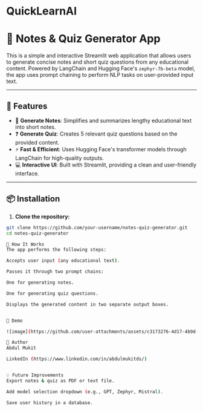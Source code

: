 # QuickLearnAI

# 📘 Notes & Quiz Generator App

This is a simple and interactive Streamlit web application that allows users to generate concise notes and short quiz questions from any educational content. Powered by LangChain and Hugging Face's `zephyr-7b-beta` model, the app uses prompt chaining to perform NLP tasks on user-provided input text.

---

## 🚀 Features

- 📝 **Generate Notes**: Simplifies and summarizes lengthy educational text into short notes.
- ❓ **Generate Quiz**: Creates 5 relevant quiz questions based on the provided content.
- ⚡ **Fast & Efficient**: Uses Hugging Face's transformer models through LangChain for high-quality outputs.
- 💻 **Interactive UI**: Built with Streamlit, providing a clean and user-friendly interface.

---

## 📦 Installation

1. **Clone the repository:**

```bash
git clone https://github.com/your-username/notes-quiz-generator.git
cd notes-quiz-generator

🧩 How It Works
The app performs the following steps:

Accepts user input (any educational text).

Passes it through two prompt chains:

One for generating notes.

One for generating quiz questions.

Displays the generated content in two separate output boxes.


📸 Demo

![image](https://github.com/user-attachments/assets/c3173276-4d17-4b9d-825a-a5d485a9dcb5)

👤 Author
Abdul Mukit

LinkedIn (https://www.linkedin.com/in/abdulmukitds/)


💡 Future Improvements
Export notes & quiz as PDF or text file.

Add model selection dropdown (e.g., GPT, Zephyr, Mistral).

Save user history in a database.




